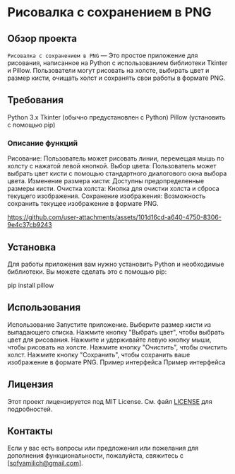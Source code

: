 # Рисовалка с сохранением в PNG

## Обзор проекта

`Рисовалка с сохранением в PNG` — Это простое приложение для рисования, написанное на Python с использованием библиотеки Tkinter и Pillow. Пользователи могут рисовать на холсте, выбирать цвет и размер кисти, очищать холст и сохранять свои работы в формате PNG.


## Требования

Python 3.x
Tkinter (обычно предустановлен с Python)
Pillow (установить с помощью pip)


### Описание функций

Рисование: Пользователь может рисовать линии, перемещая мышь по холсту с нажатой левой кнопкой.
Выбор цвета: Пользователь может выбрать цвет кисти с помощью стандартного диалогового окна выбора цвета.
Изменение размера кисти: Доступны предопределенные размеры кисти.
Очистка холста: Кнопка для очистки холста и сброса текущего изображения.
Сохранение изображения: Возможность сохранить текущее изображение в формате PNG.


https://github.com/user-attachments/assets/101d16cd-a640-4750-8306-9e4c37cb9243

## Установка

Для работы приложения вам нужно установить Python и необходимые библиотеки. Вы можете сделать это с помощью pip:

pip install pillow


## Использования

Использование
Запустите приложение.
Выберите размер кисти из выпадающего списка.
Нажмите кнопку "Выбрать цвет", чтобы выбрать цвет для рисования.
Нажмите и удерживайте левую кнопку мыши, чтобы рисовать на холсте.
Нажмите кнопку "Очистить", чтобы очистить холст.
Нажмите кнопку "Сохранить", чтобы сохранить ваше изображение в формате PNG.
Пример интерфейса
Пример интерфейса


## Лицензия

Этот проект лицензируется под MIT License. См. файл [LICENSE](LICENSE) для подробностей.

## Контакты

Если у вас есть вопросы или предложения или пожелания для дополнения функциональности, пожалуйста, свяжитесь с [sofyamilich@gmail.com].


